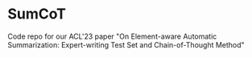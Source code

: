 # SumCoT
Code repo for our ACL'23 paper "On Element-aware Automatic Summarization: Expert-writing Test Set and Chain-of-Thought Method"
